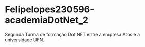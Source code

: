 # Felipelopes230596-academiaDotNet_2
Segunda Turma de formação Dot NET entre a empresa Atos e a universidade UFN.
